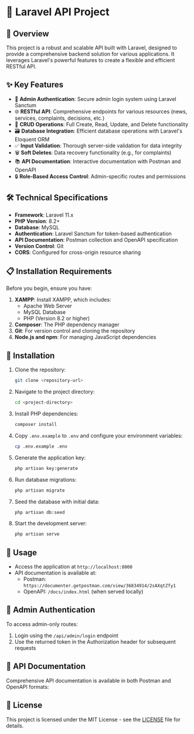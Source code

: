 # 🚀 Laravel API Project

## 📌 Overview
This project is a robust and scalable API built with Laravel, designed to provide a comprehensive backend solution for various applications. It leverages Laravel's powerful features to create a flexible and efficient RESTful API.

## ✨ Key Features
- 🔐 **Admin Authentication**: Secure admin login system using Laravel Sanctum
- 🌐 **RESTful API**: Comprehensive endpoints for various resources (news, services, complaints, decisions, etc.)
- 💾 **CRUD Operations**: Full Create, Read, Update, and Delete functionality
- 🗃️ **Database Integration**: Efficient database operations with Laravel's Eloquent ORM
- ✅ **Input Validation**: Thorough server-side validation for data integrity
- 🗑️ **Soft Deletes**: Data recovery functionality (e.g., for complaints)
- 📚 **API Documentation**: Interactive documentation with Postman and OpenAPI
- 🔒 **Role-Based Access Control**: Admin-specific routes and permissions

## 🛠️ Technical Specifications
- **Framework**: Laravel 11.x
- **PHP Version**: 8.2+
- **Database**: MySQL
- **Authentication**: Laravel Sanctum for token-based authentication
- **API Documentation**: Postman collection and OpenAPI specification
- **Version Control**: Git
- **CORS**: Configured for cross-origin resource sharing

## 📋 Installation Requirements
Before you begin, ensure you have:

1. **XAMPP**: Install XAMPP, which includes:
   - Apache Web Server
   - MySQL Database
   - PHP (Version 8.2 or higher)
2. **Composer**: The PHP dependency manager
3. **Git**: For version control and cloning the repository
4. **Node.js and npm**: For managing JavaScript dependencies

## 🚀 Installation
1. Clone the repository:
   ```sh
   git clone <repository-url>
   ```
2. Navigate to the project directory:
   ```sh
   cd <project-directory>
   ```
3. Install PHP dependencies:
   ```sh
   composer install
   ```
4. Copy `.env.example` to `.env` and configure your environment variables:
   ```sh
   cp .env.example .env
   ```
5. Generate the application key:
   ```sh
   php artisan key:generate
   ```
6. Run database migrations:
   ```sh
   php artisan migrate
   ```
7. Seed the database with initial data:
   ```sh
   php artisan db:seed
   ```
8. Start the development server:
   ```sh
   php artisan serve
   ```

## 🔧 Usage
- Access the application at `http://localhost:8000`
- API documentation is available at:
  - Postman: `https://documenter.getpostman.com/view/36834914/2sAXqtZfy1`
  - OpenAPI: `/docs/index.html` (when served locally)

## 🔐 Admin Authentication
To access admin-only routes:
1. Login using the `/api/admin/login` endpoint
2. Use the returned token in the Authorization header for subsequent requests

## 📘 API Documentation
Comprehensive API documentation is available in both Postman and OpenAPI formats:


## 📄 License
This project is licensed under the MIT License - see the [LICENSE](LICENSE) file for details.
